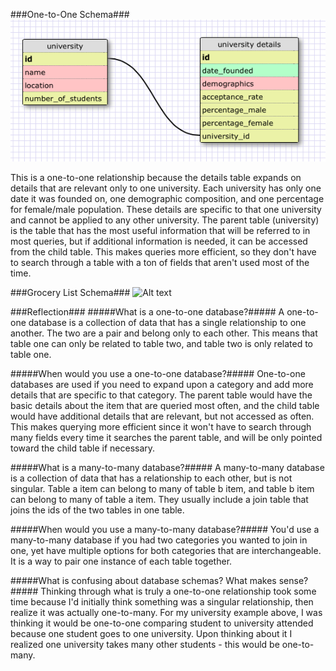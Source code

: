 ###One-to-One Schema###
![Alt text](imgs/one-to-one.png)

This is a one-to-one relationship because the details table expands on details that are relevant only to one university. Each university has only one date it was founded on, one demographic composition, and one percentage for female/male population. These details are specific to that one university and cannot be applied to any other university. The parent table (university) is the table that has the most useful information that will be referred to in most queries, but if additional information is needed, it can be accessed from the child table. This makes queries more efficient, so they don't have to search through a table with a ton of fields that aren't used most of the time.

###Grocery List Schema###
![Alt text](grocery.png)

###Reflection###
#####What is a one-to-one database?#####
A one-to-one database is a collection of data that has a single relationship to one another. The two are a pair and belong only to each other. This means that table one can only be related to table two, and table two is only related to table one.

#####When would you use a one-to-one database?#####
One-to-one databases are used if you need to expand upon a category and add more details that are specific to that category. The parent table would have the basic details about the item that are queried most often, and the child table would have additional details that are relevant, but not accessed as often. This makes querying more efficient since it won't have to search through many fields every time it searches the parent table, and will be only pointed toward the child table if necessary.

#####What is a many-to-many database?#####
A many-to-many database is a collection of data that has a relationship to each other, but is not singular. Table a item can belong to many of table b item, and table b item can belong to many of table a item. They usually include a join table that joins the ids of the two tables in one table.

#####When would you use a many-to-many database?#####
You'd use a many-to-many database if you had two categories you wanted to join in one, yet have multiple options for both categories that are interchangeable. It is a way to pair one instance of each table together.

#####What is confusing about database schemas? What makes sense?#####
Thinking through what is truly a one-to-one relationship took some time because I'd initially think something was a singular relationship, then realize it was actually one-to-many. For my university example above, I was thinking it would be one-to-one comparing student to university attended because one student goes to one university. Upon thinking about it I realized one university takes many other students - this would be one-to-many.